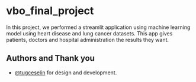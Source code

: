 # vbo_final_project
In this project, we performed a streamlit application using machine learning model using heart disease and lung cancer datasets.
This app gives patients, doctors and hospital administration the results they want.
## Authors and Thank you

- [@tugceselin](https://www.github.com/tugceselin) for design and development.
